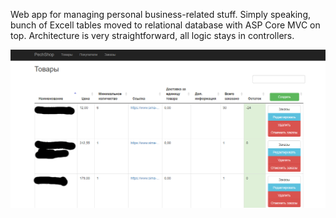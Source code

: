 Web app for managing personal business-related stuff. Simply speaking, bunch of Excell tables moved to relational database with ASP Core MVC on top. Architecture is very straightforward, all logic stays in controllers. 

<img src="PechShop/Data/pech-shop.png" width="640">
